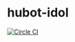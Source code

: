 hubot-idol
==========
[![Circle CI](https://circleci.com/gh/hondam/hubot-idol/tree/master.svg?style=svg&circle-token=f8d5e2e6da61c421d8d5348877f8ba22e7666918)](https://circleci.com/gh/hondam/hubot-idol/tree/master)   
